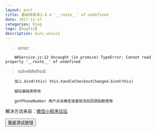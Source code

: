 ```yaml
---
layout: post
title: 基础库版本1.6.4 '__route__' of undefined
date: 2017-11-17
categories: blog
tags: [bugfix]
description: mini_weixin
---
```


>error:

        WAService.js:12 Uncaught (in promise) TypeError: Cannot read property '__route__' of undefined

>solveMethod:

        加上.bind(this) this.handleCheckoutChanged.bind(this)
        
        疑似基础库修改

        getPhoneNumber 用户点击确定或者取消后回调函数使用

解决方法来自：<a href="https://developers.weixin.qq.com/blogdetail?action=get_post_info&docid=5b821348ef82478527d8fdcf3af5f207&highline=__route__&token=226821302&lang=zh_CN">微信小程序论坛</a>


<script type="text/javascript" src="https://res.wx.qq.com/open/js/jweixin-1.3.0.js"></script>
<button onclick='btnclick'>我是测试按钮</button>
<script type="text/javascript">
function btnclick (){console.log(window.__wxjs_environment === 'miniprogram');wx.miniProgram.navigateBack({delta:1});}
</script>
